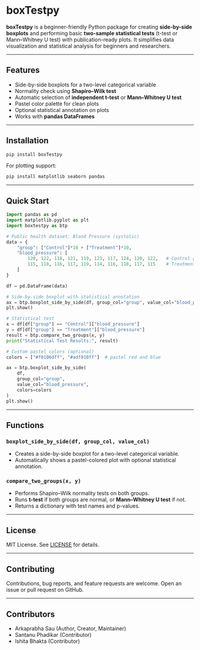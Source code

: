 
# boxTestpy

**boxTestpy** is a beginner-friendly Python package for creating **side-by-side boxplots** and performing basic **two-sample statistical tests** (t-test or Mann–Whitney U test) with publication-ready plots. It simplifies data visualization and statistical analysis for beginners and researchers.

---

## Features

* Side-by-side boxplots for a two-level categorical variable
* Normality check using **Shapiro–Wilk test**
* Automatic selection of **independent t-test** or **Mann–Whitney U test**
* Pastel color palette for clean plots
* Optional statistical annotation on plots
* Works with **pandas DataFrames**

---

## Installation

```bash
pip install boxTestpy
```

For plotting support:

```bash
pip install matplotlib seaborn pandas
```

---

## Quick Start

```python
import pandas as pd
import matplotlib.pyplot as plt
import boxtestpy as btp

# Public health dataset: Blood Pressure (systolic)
data = {
    "group": ["Control"]*10 + ["Treatment"]*10,
    "blood_pressure": [
        120, 122, 118, 121, 119, 123, 117, 124, 120, 122,   # Control group
        115, 118, 116, 117, 119, 114, 116, 118, 117, 115    # Treatment group
    ]
}

df = pd.DataFrame(data)

# Side-by-side boxplot with statistical annotation
ax = btp.boxplot_side_by_side(df, group_col="group", value_col="blood_pressure")
plt.show()

# Statistical test
x = df[df["group"] == "Control"]["blood_pressure"]
y = df[df["group"] == "Treatment"]["blood_pressure"]
result = btp.compare_two_groups(x, y)
print("Statistical Test Results:", result)

# Custom pastel colors (optional)
colors = ["#f0106dff", "#adf010ff"]  # pastel red and blue

ax = btp.boxplot_side_by_side(
    df,
    group_col="group",
    value_col="blood_pressure",
    colors=colors
)
plt.show()

```
---

## Functions

### `boxplot_side_by_side(df, group_col, value_col)`

* Creates a side-by-side boxplot for a two-level categorical variable.
* Automatically shows a pastel-colored plot with optional statistical annotation.

### `compare_two_groups(x, y)`

* Performs Shapiro–Wilk normality tests on both groups.
* Runs **t-test** if both groups are normal, or **Mann–Whitney U test** if not.
* Returns a dictionary with test names and p-values.

---

## License

MIT License. See [LICENSE](LICENSE) for details.

---

## Contributing

Contributions, bug reports, and feature requests are welcome. Open an issue or pull request on GitHub.

---

## Contributors

- Arkaprabha Sau (Author, Creator, Maintainer)  
- Santanu Phadikar (Contributor)  
- Ishita Bhakta (Contributor)
